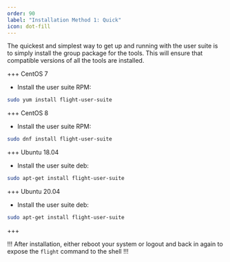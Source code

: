 ```yaml
---
order: 90
label: "Installation Method 1: Quick"
icon: dot-fill
---
```



The quickest and simplest way to get up and running with the user suite is to simply install the group package for the tools. This will ensure that compatible versions of all the tools are installed.

+++ CentOS 7

- Install the user suite RPM:
```bash
sudo yum install flight-user-suite
```
+++ CentOS 8

- Install the user suite RPM:
```bash
sudo dnf install flight-user-suite
```
+++ Ubuntu 18.04

- Install the user suite deb:
```bash
sudo apt-get install flight-user-suite
```
+++ Ubuntu 20.04

- Install the user suite deb:
```bash
sudo apt-get install flight-user-suite
```
+++

!!!
After installation, either reboot your system or logout and back in again to expose the `flight` command to the shell
!!!